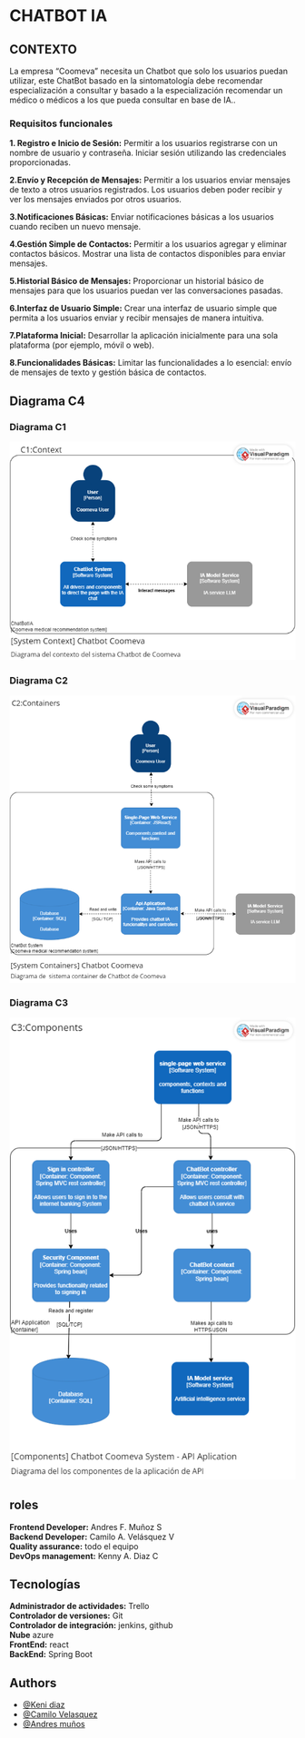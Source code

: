 
# CHATBOT IA

## CONTEXTO
La empresa “Coomeva” necesita un Chatbot que solo los usuarios puedan utilizar, este ChatBot basado en la sintomatología debe recomendar especialización a consultar y basado a la especialización recomendar un médico o médicos a los que pueda consultar en base de IA..

### Requisitos funcionales 
**1. Registro e Inicio de Sesión:**
Permitir a los usuarios registrarse con un nombre de usuario y contraseña.
Iniciar sesión utilizando las credenciales proporcionadas.

**2.Envío y Recepción de Mensajes:**
Permitir a los usuarios enviar mensajes de texto a otros usuarios registrados.
Los usuarios deben poder recibir y ver los mensajes enviados por otros usuarios.

**3.Notificaciones Básicas:**
Enviar notificaciones básicas a los usuarios cuando reciben un nuevo mensaje.

**4.Gestión Simple de Contactos:**
Permitir a los usuarios agregar y eliminar contactos básicos.
Mostrar una lista de contactos disponibles para enviar mensajes.

**5.Historial Básico de Mensajes:**
Proporcionar un historial básico de mensajes para que los usuarios puedan ver las conversaciones pasadas.

**6.Interfaz de Usuario Simple:**
Crear una interfaz de usuario simple que permita a los usuarios enviar y recibir mensajes de manera intuitiva.

**7.Plataforma Inicial:**
Desarrollar la aplicación inicialmente para una sola plataforma (por ejemplo, móvil o web).

**8.Funcionalidades Básicas:**
Limitar las funcionalidades a lo esencial: envío de mensajes de texto y gestión básica de contactos.

## Diagrama C4

### Diagrama C1
![Diagrama C1](./documentationAssets/c1Coomeva.png)
### Diagrama C2
![Diagrama C2](./documentationAssets/c2Coomeva.png)
### Diagrama C3
![Diagrama C3](./documentationAssets/c3Coomeva.png)

## roles
**Frontend Developer:** Andres F. Muñoz S  
**Backend Developer:** Camilo A. Velásquez V   
**Quality assurance:** todo el equipo  
**DevOps management:** Kenny A. Diaz C 

## Tecnologías
**Administrador de actividades:** Trello   
**Controlador de versiones:** Git  
**Controlador de integración:** jenkins, github    
**Nube** azure     
**FrontEnd:** react    
**BackEnd:** Spring Boot    

## Authors

-   [@Keni diaz](https://github.com/kennydiaz1)
-   [@Camilo Velasquez](https://www.github.com/zarrok2112)
-   [@Andres muños](https://github.com/Andressann)

